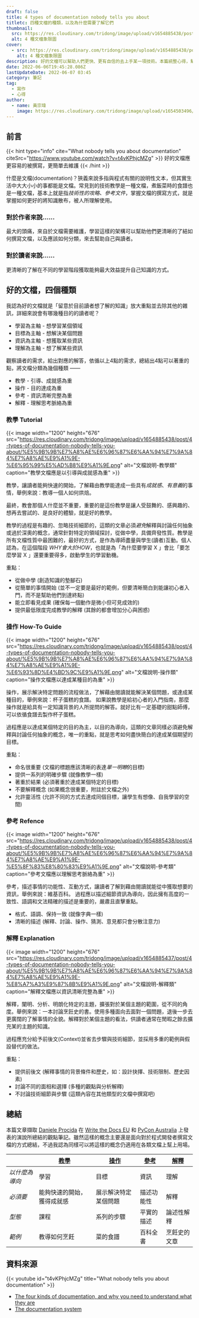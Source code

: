 ```yaml
---
draft: false
title: 4 types of documentation nobody tells you about
titletc: 四種文檔的種類，以及為什麼需要了解它們
thumbnail:
  src: https://res.cloudinary.com/tridong/image/upload/v1654885438/post/4-types-of-documentation-nobody-tells-you-about/%E5%9B%9B%E7%A8%AE%E6%96%87%E6%AA%94%E7%9A%84%E7%A8%AE%E9%A1%9E.png
  alt: 4 種文檔象限圖
cover:
  - src: https://res.cloudinary.com/tridong/image/upload/v1654885438/post/4-types-of-documentation-nobody-tells-you-about/%E5%9B%9B%E7%A8%AE%E6%96%87%E6%AA%94%E7%9A%84%E7%A8%AE%E9%A1%9E.png
    alt: 4 種文檔象限圖
description: 好的文檔可以幫助人們更快、更有自信的去上手某一項技術。本篇統整心得，幫助你理解文檔可以被拆分為 4 個種類，並且如何更好的整理、傳遞你的知識和想法。
date: 2022-06-06T19:45:28.086Z
lastUpdateDate: 2022-06-07 03:45
category: 筆記
tag:
  - 寫作
  - 心得
author:
  - name: 黃宗瑋
    image: https://res.cloudinary.com/tridong/image/upload/v1654503496/global/%E9%BB%83%E5%AE%97%E7%91%8B-%E9%A0%AD%E5%83%8F.jpg
---
```

## 前言

{{< hint type="info" cite="What nobody tells you about documentation" citeSrc="https://www.youtube.com/watch?v=t4vKPhjcMZg" >}}
好的文檔應更容易的被撰寫，更簡單去維護
{{< /hint >}}


什麼是文檔(documentation)？狹義來說多指與程式有關的說明性文本，但其實生活中大大小小的事都能是文檔。常見到的技術教學是一種文檔，煮飯菜時的食譜也是一種文檔，基本上就是指*技術性的攻略、參考文件*，掌握文檔的撰寫方式，就是掌握如何更好的將知識散布，被人所理解使用。



### 對於作者來說……
最大的頭痛，來自於文檔需要維護，學習這樣的架構可以幫助他們更清晰的了結如何撰寫文檔，以及應該如何分類，來去幫助自己與讀者。
### 對於讀者來說……
更清晰的了解在不同的學習階段獲取能夠最大效益提升自己知識的方式。

## 好的文檔，四個種類
我認為好的文檔就是「留意於目前讀者想了解的知識」放大重點並去除其他的雜訊，詳細來說會有哪幾種目的的讀者呢？

* 學習為主軸 - 想學習某個領域
* 目標為主軸 - 想解決某個問題
* 資訊為主軸 - 想獲取某些資訊
* 理解為主軸 - 想了解某些資訊

觀察讀者的需求，給出對應的解答，依循以上4點的需求，總結出4點可以著重的點，將文檔分類為幾個種類 ——

* 教學 - 引導、成就感為重
* 操作 - 目的達成為重
* 參考 - 資訊清晰完整為重
* 解釋 - 理解思考脈絡為重

### 教學 Tutorial


{{< image width="1200" height="676" src="https://res.cloudinary.com/tridong/image/upload/v1654885438/post/4-types-of-documentation-nobody-tells-you-about/%E5%9B%9B%E7%A8%AE%E6%96%87%E6%AA%94%E7%9A%84%E7%A8%AE%E9%A1%9E-%E6%95%99%E5%AD%B8%E9%A1%9E.png" alt="文檔說明-教學類" caption="教學文檔應是以引導與成就感為重" >}}

教學，讓讀者能夠快速的開始，了解藉由教學能達成一些具有*成就感*、*有意義*的事情，舉例來說：教導一個人如何烘焙。

最終，教會那個人什麼並不重要，重要的是這份教學是讓人受鼓舞的、感興趣的、想再去嘗試的、是良好的體驗，就是好的教學。

教學的過程是有趣的、忽略技術細節的，這類的文章必須*避免*解釋與討論任何抽象或過於深奧的概念，通常針對特定的領域探討，從做中學，具備齊發性質。教學是所有文檔性質中最困難的，最好的方式，是作為導師盡量與學生(讀者)互動。個人認為，在這個階段 *WHY會大於HOW*，也就是為「為什麼要學習 X 」會比「要怎麼學習 X 」還要重要得多，啟動學生的學習動機。

重點：
* 從做中學 (創造知識的墊腳石)
* 從簡單的事情開始 (並不一定要是最好的範例，但要清晰簡白到能讓初心者入門，而不是幫助他們到達終點)
* 能立即看見成果 (確保每一個動作是微小但可見成效的)
* 提供最低限度完成教學的解釋 (其餘的都會增加分心與困惑)

### 操作 How-To Guide

{{< image width="1200" height="676" src="https://res.cloudinary.com/tridong/image/upload/v1654885438/post/4-types-of-documentation-nobody-tells-you-about/%E5%9B%9B%E7%A8%AE%E6%96%87%E6%AA%94%E7%9A%84%E7%A8%AE%E9%A1%9E-%E6%93%8D%E4%BD%9C%E9%A1%9E.png" alt="文檔說明-操作類" caption="操作文檔應以達成某種目的為重" >}}

操作，展示解決特定問題的流程做法，了解藉由閱讀就能解決某個問題，或達成某種目的，舉例來說：杯子蛋糕的食譜。
如果說教學是給初心者的入門指南，那麼操作就是給具有一定知識背景的人所提問的解答。就好比有一定基礎的甜點師傅，可以依循食譜去製作杯子蛋糕。

過程應是以達成某個特定的目的為主，以目的為導向，這類的文章同樣必須避免解釋與討論任何抽象的概念，唯一的重點，就是思考如何盡快簡白的達成某個期望的目標。

重點：
* 命名很重要 (文檔的標題應該清晰的表達*單一明瞭*的目標)
* 提供一系列的明確步驟 (就像教學一樣)
* 著重於結果 (必須著重於達成某個特定的目標)
* 不要解釋概念 (如果概念很重要，附註於文檔之外)
* 允許靈活性 (允許不同的方式去達成同個目標，讓學生有想像、自我學習的空間)


### 參考 Refence
{{< image width="1200" height="676" src="https://res.cloudinary.com/tridong/image/upload/v1654885438/post/4-types-of-documentation-nobody-tells-you-about/%E5%9B%9B%E7%A8%AE%E6%96%87%E6%AA%94%E7%9A%84%E7%A8%AE%E9%A1%9E-%E5%8F%83%E8%80%83%E9%A1%9E.png" alt="文檔說明-參考類" caption="參考文檔應以理解思考脈絡為重" >}}

參考，描述事情的功能性、互動方式，讓讀者了解到藉由閱讀就能從中獲取想要的資訊，舉例來說：維基百科。
過程應以描述細節資訊為導向，因此擁有高度的一致性、語調和文法精確的描述是重要的，嚴肅且直擊重點。

* 格式、語調、保持一致 (就像字典一樣)
* 清晰的描述 (解釋、討論、操作、猜測、意見都只會分散注意力)

### 解釋 Explanation
{{< image width="1200" height="676" src="https://res.cloudinary.com/tridong/image/upload/v1654885437/post/4-types-of-documentation-nobody-tells-you-about/%E5%9B%9B%E7%A8%AE%E6%96%87%E6%AA%94%E7%9A%84%E7%A8%AE%E9%A1%9E-%E8%A7%A3%E9%87%8B%E9%A1%9E.png" alt="文檔說明-解釋類" caption="解釋文檔應以資訊清晰完整為重" >}}

解釋，闡明、分析、明朗化特定的主題，擴張對於某個主題的範圍，從不同的角度。舉例來說：一本討論烹飪史的書。使用多種面向去面對一個問題，退後一步去更廣闊的了解事情的全貌。解釋對於某個主題的看法，供讀者通常在閒暇之餘去擴充某的主題的知識。

過程應充分給予前後文(Context)並省去步驟與技術細節，並採用多重的範例與假設替代的做法。

重點：
* 提供前後文 (解釋事情的背景條件和歷史，如：設計抉擇、技術限制、歷史因素)
* 討論不同的面相和選擇 (多種的觀點與分析解釋)
* 不討論技術細節與步驟 (這類內容在其他類型的文檔中撰寫吧)

## 總結

本篇文章擷取 [Daniele Procida](https://twitter.com/evildmp) 在 [Write the Docs EU](https://www.youtube.com/watch?v=p0PPtdRHG6M) 和 [PyCon Australia](https://www.youtube.com/embed/t4vKPhjcMZg) 上發表的演說所總結的觀點筆記。雖然這樣的概念主要還是面向對於程式開發者撰寫文檔的方式總結，不過我認為同樣可以將這樣的概念仍適用在各類文檔上幫上用場。



|               | [教學](https://documentation.divio.com/tutorials/#tutorials) | [操作](https://documentation.divio.com/how-to-guides/#how-to) | [參考](https://documentation.divio.com/reference/#reference) | [解釋](https://documentation.divio.com/explanation/#explanation) |
| ------------- | ----------------------------------------------------------------- | ---------------------------------------------------------------------- | ----------------------------------------------------------------- | ----------------------------------------------------------------------- |
| _以什麼為導向_ | 學習                                                          | 目標                                                                 | 資訊                                                       | 理解                                                           |
| _必須要_        | 能夠快速的開始，獲得成就感                                 | 展示解決特定某個問題                                   | 描述功能性                                            | 解釋                                                                 |
| _型態_    | 課程                                                          | 系列的步驟                                                      | 平實的描述                                                   | 論述性解釋                                                  |
| _範例_     | 教導如何烹飪                                | 菜的食譜                                             | 百科全書                                 | 烹飪史的文章                                   |


## 資料來源


{{< youtube id="t4vKPhjcMZg" title="What nobody tells you about documentation" >}}


* [The four kinds of documentation, and why you need to understand what they are](https://www.writethedocs.org/videos/eu/2017/the-four-kinds-of-documentation-and-why-you-need-to-understand-what-they-are-daniele-procida/)
* [The documentation system](https://documentation.divio.com/)
